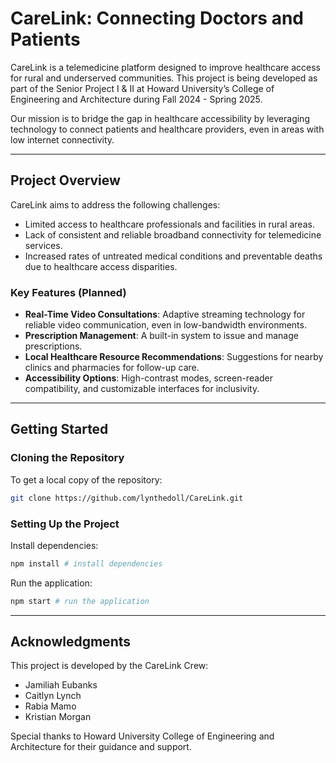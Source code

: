 # CareLink: Connecting Doctors and Patients

CareLink is a telemedicine platform designed to improve healthcare access for rural and underserved communities. This project is being developed as part of the Senior Project I & II at Howard University’s College of Engineering and Architecture during Fall 2024 - Spring 2025.

Our mission is to bridge the gap in healthcare accessibility by leveraging technology to connect patients and healthcare providers, even in areas with low internet connectivity.

---

## Project Overview

CareLink aims to address the following challenges:
- Limited access to healthcare professionals and facilities in rural areas.
- Lack of consistent and reliable broadband connectivity for telemedicine services.
- Increased rates of untreated medical conditions and preventable deaths due to healthcare access disparities.

### Key Features (Planned)
- **Real-Time Video Consultations**: Adaptive streaming technology for reliable video communication, even in low-bandwidth environments.
- **Prescription Management**: A built-in system to issue and manage prescriptions.
- **Local Healthcare Resource Recommendations**: Suggestions for nearby clinics and pharmacies for follow-up care.
- **Accessibility Options**: High-contrast modes, screen-reader compatibility, and customizable interfaces for inclusivity.


---

## Getting Started

### Cloning the Repository
To get a local copy of the repository:
```bash
git clone https://github.com/lynthedoll/CareLink.git
```

### Setting Up the Project
Install dependencies:
```bash
npm install # install dependencies
```

Run the application:
```bash
npm start # run the application
```


---

## Acknowledgments

This project is developed by the CareLink Crew:
- Jamiliah Eubanks
- Caitlyn Lynch
- Rabia Mamo
- Kristian Morgan

Special thanks to Howard University College of Engineering and Architecture for their guidance and support.
